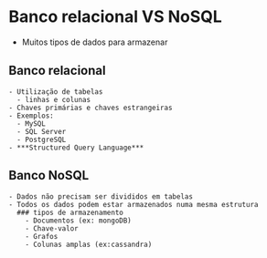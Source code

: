 # Banco relacional VS NoSQL

  - Muitos tipos de dados para armazenar

  ## Banco relacional
    - Utilização de tabelas
      - linhas e colunas
    - Chaves primárias e chaves estrangeiras
    - Exemplos:  
      - MySQL
      - SQL Server
      - PostgreSQL
    - ***Structured Query Language***

  ## Banco NoSQL
    - Dados não precisam ser divididos em tabelas
    - Todos os dados podem estar armazenados numa mesma estrutura
      ### tipos de armazenamento
        - Documentos (ex: mongoDB)
        - Chave-valor
        - Grafos
        - Colunas amplas (ex:cassandra)